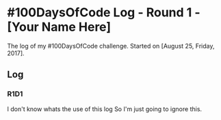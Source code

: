 # #100DaysOfCode Log - Round 1 - [Your Name Here]

The log of my #100DaysOfCode challenge. Started on [August 25, Friday, 2017].

## Log

### R1D1 
I don't know whats the use of this log
So I'm just going to ignore this.